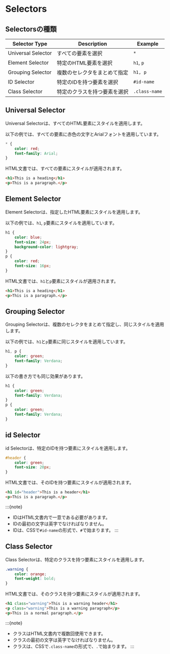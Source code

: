 # Selectors

## Selectorsの種類

| Selector Type      | Description                  | Example       |
| ------------------ | ---------------------------- | ------------- |
| Universal Selector | すべての要素を選択           | `*`           |
| Element Selector   | 特定のHTML要素を選択         | `h1`, `p`     |
| Grouping Selector  | 複数のセレクタをまとめて指定 | `h1, p`       |
| ID Selector        | 特定のIDを持つ要素を選択     | `#id-name`    |
| Class Selector     | 特定のクラスを持つ要素を選択 | `.class-name` |

## Universal Selector

Universal Selectorは、すべてのHTML要素にスタイルを適用します。

以下の例では、すべての要素に赤色の文字とArialフォントを適用しています。

```css
* {
    color: red;
    font-family: Arial;
}
```

HTML文書では、すべての要素にスタイルが適用されます。

```html
<h1>This is a heading</h1>
<p>This is a paragraph.</p>
```

## Element Selector

Element Selectorは、指定したHTML要素にスタイルを適用します。

以下の例では、`h1`, `p`要素にスタイルを適用しています。

```css
h1 {
    color: blue;
    font-size: 24px;
    background-color: lightgray;
}
p {
    color: red;
    font-size: 16px;
}
```

HTML文書では、`h1`と`p`要素にスタイルが適用されます。

```html
<h1>This is a heading</h1>
<p>This is a paragraph.</p>
```

## Grouping Selector

Grouping Selectorは、複数のセレクタをまとめて指定し、同じスタイルを適用します。

以下の例では、`h1`と`p`要素に同じスタイルを適用しています。

```css
h1, p {
    color: green;
    font-family: Verdana;
}
```

以下の書き方でも同じ効果があります。

```css
h1 {
    color: green;
    font-family: Verdana;
}
p {
    color: green;
    font-family: Verdana;
}
```

## id Selector

id Selectorは、特定のIDを持つ要素にスタイルを適用します。

```css
#header {
    color: green;
    font-size: 20px;
}
```

HTML文書では、そのIDを持つ要素にスタイルが適用されます。

```html
<h1 id="header">This is a header</h1>
<p>This is a paragraph.</p>
```

:::{note}
- IDはHTML文書内で一意である必要があります。
- IDの最初の文字は英字でなければなりません。
- IDは、CSSで`#id-name`の形式で、`#`で始まります。
:::

## Class Selector

Class Selectorは、特定のクラスを持つ要素にスタイルを適用します。

```css
.warning {
    color: orange;
    font-weight: bold;
}
```

HTML文書では、そのクラスを持つ要素にスタイルが適用されます。

```html
<h1 class="warning">This is a warning header</h1>
<p class="warning">This is a warning paragraph</p>
<p>This is a normal paragraph.</p>
```

:::{note}
- クラスはHTML文書内で複数回使用できます。
- クラスの最初の文字は英字でなければなりません。
- クラスは、CSSで`.class-name`の形式で、`.`で始まります。
:::

